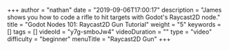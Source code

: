 +++
author = "nathan"
date = "2019-09-06T17:00:17"
description = "James shows you how to code a rifle to hit targets with Godot's Raycast2D node."
title = "Godot Nodes 101: Raycast2D Gun Tutorial"
weight = "5"
keywords = []
tags = []
videoId = "y7g-smboJw4"
videoDuration = ""
type = "video"
difficulty = "beginner"
menuTitle = "Raycast2D Gun"
+++
